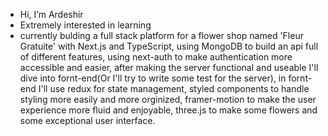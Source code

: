 -  Hi, I’m Ardeshir 
-  Extremely interested in learning
-  currently bulding a full stack platform for a flower shop named 'Fleur Gratuite' with Next.js and TypeScript, using MongoDB to build an api full of different features, using next-auth to make authentication more accessible and easier, after making the server functional and useable I'll dive into fornt-end(Or I'll try to write some test for the server), in fornt-end I'll use redux for state management, styled components to handle styling more easily and more orginized, framer-motion to make the user experience more fluid and enjoyable, three.js to make some flowers and some exceptional user interface.


